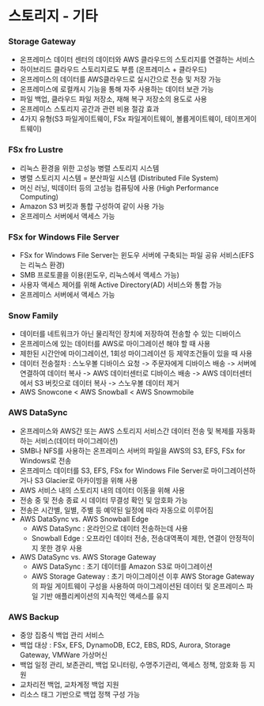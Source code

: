 # 스토리지 - 기타
### Storage Gateway
- 온프레미스 데이터 센터의 데이터와 AWS 클라우드의 스토리지를 연결하는 서비스
- 하이브리드 클라우드 스토리지로도 부름 (온프레미스 + 클라우드)
- 온프레미스의 데이터를 AWS클라우드로 실시간으로 전송 및 저장 가능
- 온프레미스에 로컬캐시 기능을 통해 자주 사용하는 데이터 보관 가능
- 파일 백업, 클라우드 파일 저장소, 재해 복구 저장소의 용도로 사용
- 온프레미스 스토리지 공간과 관련 비용 절감 효과
- 4가지 유형(S3 파일게이트웨이, FSx 파일게이트웨이, 볼륨게이트웨이, 테이프게이트웨이)

### FSx fro Lustre
- 리눅스 환경을 위한 고성능 병렬 스토리지 시스템
- 병렬 스토리지 시스템 = 분산파일 시스템 (Distributed File System)
- 머신 러닝, 빅데이터 등의 고성능 컴퓨팅에 사용 (High Performance Computing)
- Amazon S3 버킷과 통합 구성하여 같이 사용 가능
- 온프레미스 서버에서 액세스 가능

### FSx for Windows File Server
- FSx for Windows File Server는 윈도우 서버에 구축되는 파일 공유 서비스(EFS는 리눅스 환경)
- SMB 프로토콜을 이용(윈도우, 리눅스에서 액세스 가능)
- 사용자 액세스 제어를 위해 Active Directory(AD) 서비스와 통합 가능
- 온프레미스 서버에서 액세스 가능

### Snow Family
- 데이터를 네트워크가 아닌 물리적인 장치에 저장하여 전송할 수 있는 디바이스
- 온프레미스에 있는 데이터를 AWS로 마이그레이션 해야 할 때 사용
- 제한된 시간안에 마이그레이션, 1회성 마이그레이션 등 제약조건들이 있을 때 사용
- 데이터 전송절차 : 스노우볼 디바이스 요청 -> 주문자에게 디바이스 배송 -> 서버에 연결하여 데이터 복사 -> AWS 데이터센터로 디바이스 배송 -> AWS 데이터센터에서 S3 버킷으로 데이터 복사 -> 스노우볼 데이터 제거
- AWS Snowcone < AWS Snowball < AWS Snowmobile

### AWS DataSync
- 온프레미스와 AWS간 또는 AWS 스토리지 서비스간 데이터 전송 및 복제를 자동화 하는 서비스(데이터 마이그레이션)
- SMB나 NFS를 사용하는 온프레미스 서버의 파일을 AWS의 S3, EFS, FSx for Windows로 전송
- 온프레미스 데이터를 S3, EFS, FSx for Windows File Server로 마이그레이션하거나 S3 Glacier로 아카이빙을 위해 사용
- AWS 서비스 내의 스토리지 내의 데이터 이동을 위해 사용
- 전송 중 및 전송 종료 시 데이터 무결성 확인 및 암호화 가능
- 전송은 시간별, 일별, 주별 등 예약된 일정에 따라 자동으로 이루어짐
- AWS DataSync vs. AWS Snowball Edge
    - AWS DataSync : 온라인으로 데이터 전송하는데 사용
    - Snowball Edge : 오프라인 데이터 전송, 전송대역폭이 제한, 연결이 안정적이지 못한 경우 사용
- AWS DataSync vs. AWS Storage Gateway
    - AWS DataSync : 초기 데이터를 Amazon S3로 마이그레이션
    - AWS Storage Gateway : 초기 마이그레이션 이후 AWS Storage Gateway의 파일 게이트웨이 구성을 사용하여 마이그레이션된 데이터 및 온프레미스 파일 기반 애플리케이션의 지속적인 액세스를 유지

### AWS Backup
- 중앙 집중식 백업 관리 서비스
- 백업 대상 : FSx, EFS, DynamoDB, EC2, EBS, RDS, Aurora, Storage Gateway, VMWare 가상머신
- 백업 일정 관리, 보존관리, 백업 모니터링, 수명주기관리, 액세스 정책, 암호화 등 지원
- 교차리전 백업, 교차계정 백업 지원
- 리소스 태그 기반으로 백업 정책 구성 가능
